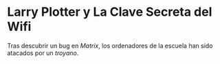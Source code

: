 # Larry Plotter y La Clave Secreta del Wifi

Tras descubrir un bug en *Matrix*, los ordenadores de la escuela
han sido atacados por un *troyano*.
